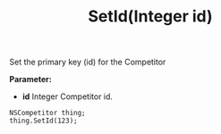 ﻿---
uid: crmscript_ref_NSCompetitor_SetId
title: SetId(Integer id)
intellisense: NSCompetitor.SetId
keywords: NSCompetitor, SetId
so.topic: reference
---

Set the primary key (id) for the Competitor

**Parameter:** 
 - **id** Integer Competitor id.

```crmscript
NSCompetitor thing;
thing.SetId(123);
```

